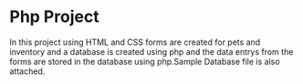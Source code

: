 # Php Project

In this project using HTML and CSS forms are created for pets and inventory and a database is created using php and the data entrys from the forms are stored in the database using php.Sample Database file is also attached. 
